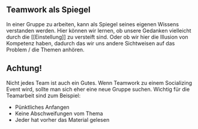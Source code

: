 ## Teamwork als Spiegel
In einer Gruppe zu arbeiten, kann als Spiegel seines eigenen Wissens verstanden werden. Hier können wir lernen, ob unsere Gedanken vielleicht durch die [[Einstellung]] zu versteift sind. Oder ob wir hier die Illusion von Kompetenz haben, dadurch das wir uns andere Sichtweisen auf das Problem / die Themen anhören.

## Achtung!
Nicht jedes Team ist auch ein Gutes. Wenn Teamwork zu einem Socializing Event wird, sollte man sich eher eine neue Gruppe suchen. Wichtig für die Teamarbeit sind zum Beispiel:

- Pünktliches Anfangen
- Keine Abschweifungen vom Thema
- Jeder hat vorher das Material gelesen